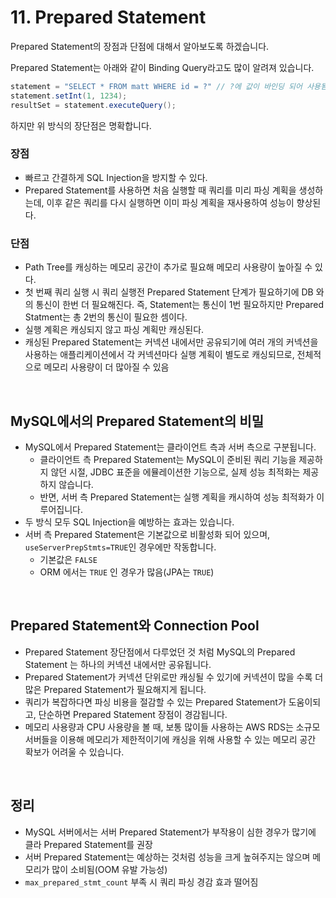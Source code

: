 # 11. Prepared Statement

Prepared Statement의 장점과 단점에 대해서 알아보도록 하겠습니다.

Prepared Statement는 아래와 같이 Binding Query라고도 많이 알려져 있습니다.

```java
statement = "SELECT * FROM matt WHERE id = ?" // ?에 값이 바인딩 되어 사용됨.
statement.setInt(1, 1234);
resultSet = statement.executeQuery(); 
```

하지만 위 방식의 장단점은 명확합니다.

### 장점
- 빠르고 간결하게 SQL Injection을 방지할 수 있다. 
- Prepared Statement를 사용하면 처음 실행할 때 쿼리를 미리 파싱 계획을 생성하는데, 이후 같은 쿼리를 다시 실행하면 이미 파싱 계획을 재사용하여 성능이 향상된다.

### 단점
- Path Tree를 캐싱하는 메모리 공간이 추가로 필요해 메모리 사용량이 높아질 수 있다.
- 첫 번째 쿼리 실행 시 쿼리 실행전 Prepared Statement 단계가 필요하기에 DB 와의 통신이 한번 더 필요해진다. 즉, Statement는 통신이 1번 필요하지만 Prepared Statment는 총 2번의 통신이 필요한 셈이다.
- 실행 계획은 캐싱되지 않고 파싱 계획만 캐싱된다.
- 캐싱된 Prepared Statement는 커넥션 내에서만 공유되기에 여러 개의 커넥션을 사용하는 애플리케이션에서 각 커넥션마다 실행 계획이 별도로 캐싱되므로, 전체적으로 메모리 사용량이 더 많아질 수 있음

<br>

##  MySQL에서의 Prepared Statement의 비밀
- MySQL에서 Prepared Statement는 클라이언트 측과 서버 측으로 구분됩니다.
  - 클라이언트 측 Prepared Statement는 MySQL이 준비된 쿼리 기능을 제공하지 않던 시절, JDBC 표준을 에뮬레이션한 기능으로, 실제 성능 최적화는 제공하지 않습니다. 
  - 반면, 서버 측 Prepared Statement는 실행 계획을 캐시하여 성능 최적화가 이루어집니다. 
- 두 방식 모두 SQL Injection을 예방하는 효과는 있습니다.
- 서버 측 Prepared Statement은 기본값으로 비활성화 되어 있으며, `useServerPrepStmts=TRUE`인 경우에만 작동합니다.
  - 기본값은 `FALSE`
  - ORM 에서는 `TRUE` 인 경우가 많음(JPA는 `TRUE`)

<br>

## Prepared Statement와 Connection Pool

- Prepared Statement 장단점에서 다루었던 것 처럼 MySQL의 Prepared Statement 는 하나의 커넥션 내에서만 공유됩니다.
- Prepared Statement가 커넥션 단위로만 캐싱될 수 있기에 커넥션이 많을 수록 더 많은 Prepared Statement가 필요해지게 됩니다.
- 쿼리가 복잡하다면 파싱 비용을 절감할 수 있는 Prepared Statement가 도움이되고, 단순하면 Prepared Statement 장점이 경감됩니다.
- 메모리 사용량과 CPU 사용량을 볼 때, 보통 많이들 사용하는 AWS RDS는 소규모 서버들을 이용해 메모리가 제한적이기에 캐싱을 위해 사용할 수 있는 메모리 공간 확보가 어려울 수 있습니다.

<br>

## 정리
- MySQL 서버에서는 서버 Prepared Statement가 부작용이 심한 경우가 많기에 클라 Prepared Statement를 권장
- 서버 Prepared Statement는 예상하는 것처럼 성능을 크게 높혀주지는 않으며 메모리가 많이 소비됨(OOM 유발 가능성)
- `max_prepared_stmt_count` 부족 시 쿼리 파싱 경감 효과 떨어짐

